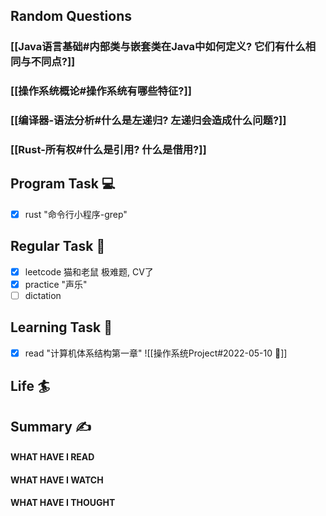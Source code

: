 ## Random Questions
### [[Java语言基础#内部类与嵌套类在Java中如何定义? 它们有什么相同与不同点?]]

### [[操作系统概论#操作系统有哪些特征?]]

### [[编译器-语法分析#什么是左递归? 左递归会造成什么问题?]]

### [[Rust-所有权#什么是引用? 什么是借用?]]



## Program Task  💻
- [x] rust "命令行小程序-grep"

## Regular Task  🤡
- [x] leetcode 猫和老鼠 极难题, CV了
- [x] practice "声乐"
- [ ] dictation

## Learning Task 🎯
- [x] read "计算机体系结构第一章"
	![[操作系统Project#2022-05-10 📅]]

## Life 🏄

## Summary ✍
####  WHAT HAVE I READ

#### WHAT HAVE I WATCH

#### WHAT HAVE I THOUGHT

